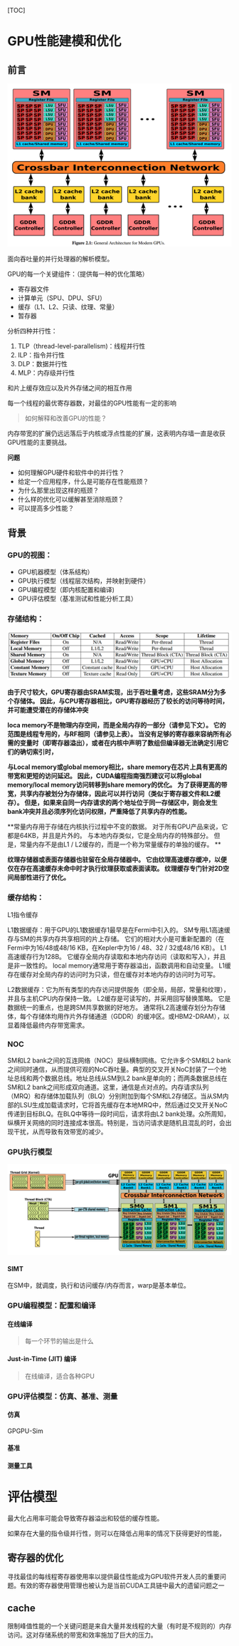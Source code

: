 [TOC]



# GPU性能建模和优化

## 前言

![](/images/posts/2020-07-17-10-55-37-GPU性能模型01.png)

面向吞吐量的并行处理器的解析模型。

GPU的每一个关键组件：（提供每一种的优化策略）

- 寄存器文件
- 计算单元（SPU、DPU、SFU）
- 缓存（L1、L2、只读、纹理、常量）
- 暂存器

分析四种并行性：

1. TLP（thread-level-parallelism)：线程并行性
2. ILP：指令并行性
3. DLP：数据并行性
4. MLP：内存级并行性

和片上缓存效应以及片外存储之间的相互作用

每一个线程的最优寄存器数，对最佳的GPU性能有一定的影响

> 如何解释和改善GPU的性能？

内存带宽的扩展仍远远落后于内核或浮点性能的扩展，这表明内存墙一直是收获GPU性能的主要挑战。

**问题**

- 如何理解GPU硬件和软件中的并行性？
- 给定一个应用程序，什么是可能存在性能瓶颈？
- 为什么那里出现这样的瓶颈？
- 什么样的优化可以缓解甚至消除瓶颈？
- 可以提高多少性能？

## 背景

### GPU的视图：

- GPU机器模型（体系结构）
- GPU执行模型（线程层次结构，并映射到硬件）
- GPU编程模型（即内核配置和编译)
- GPU评估模型（基准测试和性能分析工具）

### 存储结构：

![](/images/posts/2020-07-16-09-54-59-GPU性能优化模型0.png)

**由于尺寸较大，GPU寄存器由SRAM实现，出于吞吐量考虑，这些SRAM分为多个存储体。 因此，与CPU寄存器相比，GPU寄存器经历了较长的访问等待时间，并可能遭受潜在的存储体冲突**

**loca memory不是物理内存空间，而是全局内存的一部分（请参见下文）。 它的范围是线程专用的，与RF相同（请参见上表）。 当没有足够的寄存器来容纳所有必需的变量时（即寄存器溢出），或者在内核中声明了数组但编译器无法确定引用它们的确切索引时，**

 **与Local memory或global memory相比，share memory在芯片上具有更高的带宽和更短的访问延迟。 因此，CUDA编程指南强烈建议可以将global memory/local memory访问转移到share memory的优化。 为了获得更高的带宽，共享内存被划分为存储体，因此可以并行访问（类似于寄存器文件和L2缓存）。 但是，如果来自同一内存请求的两个地址位于同一存储区中，则会发生bank冲突并且必须序列化访问权限，严重降低了共享内存的性能。**

**常量内存用于存储在内核执行过程中不变的数据。 对于所有GPU产品来说，它都是64KB，并且是片外的。 与本地内存类似，它是全局内存的特殊部分。 但是，常量内存不是由L1 / L2缓存的，而是一个称为常量缓存的单独的缓存。 **

**纹理存储器或表面存储器也驻留在全局存储器中。 它由纹理高速缓存缓冲，以便仅在存在高速缓存未命中时才执行纹理获取或表面读取。 纹理缓存专门针对2D空间局部性进行了优化。**

### 缓存结构：

L1指令缓存

L1数据缓存：用于GPU的L1数据缓存1最早是在Fermi中引入的。 SM专用L1高速缓存与SM的共享内存共享相同的片上存储。 它们的相对大小是可重新配置的（在Fermi中为16/48或48/16 KB，在Kepler中为16 / 48、32 / 32或48/16 KB）。 L1高速缓存行为128B。 它缓存全局内存读取和本地内存访问（读取和写入），并且是非一致性的。 local memory通常用于寄存器溢出，函数调用和自动变量。 L1缓存在缓存对全局内存的访问时为只读，但在缓存对本地内存的访问时为可写。 

L2数据缓存：它为所有类型的内存访问提供服务（即全局，局部，常量和纹理），并且与主机CPU内存保持一致。 L2缓存是可读写的，并采用回写替换策略。 它是数据统一的重点，也是跨SM共享数据的好地方。 通常将L2高速缓存划分为存储体，每个存储体均用作片外存储通道（GDDR）的缓冲区。或HBM2-DRAM），以显着降低最终内存带宽需求。

### NOC

SM和L2 bank之间的互连网络（NOC）是纵横制网络。它允许多个SM和L2 bank之间同时通信，从而提供可观的NoC吞吐量。典型的交叉开关NoC封装了一个地址总线和两个数据总线。地址总线从SM到L2 bank是单向的；而两条数据总线在SM和L2 bank之间形成双向通道。这里，通信是点对点的。内存请求队列（MRQ）和存储体加载队列（BLQ）分别附加到每个SM和L2存储区。当从SM内部的LSU生成加载请求时，它将首先缓存在本地MRQ中，然后通过交叉开关NoC传递到目标BLQ。在BLQ中等待一段时间后，请求将由L2 bank处理。众所周知，纵横开关网络的同时连接成本很高。特别是，当访问请求是随机且混乱的时，会出现干扰，从而导致有效带宽的减少。



### GPU执行模型

![](/images/posts/2020-07-20-09-31-51-GPU性能模型和优化_02.png)

#### SIMT

在SM中，就调度，执行和访问缓存/内存而言，warp是基本单位。



### GPU编程模型：配置和编译



#### 在线编译

> 每一个环节的输出是什么

#### Just-in-Time (JIT) 编译

> 在线编译，适合各种GPU



### GPU评估模型：仿真、基准、测量



####  仿真

GPGPU-Sim 

[GPGPU-sim]: https://github.com/gpgpu-sim/gpgpu-sim_distribution



#### 基准



#### 测量工具



# 评估模型

最大化占用率可能会导致寄存器溢出和较低的缓存性能。

如果存在大量的指令级并行性，则可以在降低占用率的情况下获得更好的性能，



## 寄存器的优化

寻找最佳的每线程寄存器使用率以提供最佳性能成为GPU软件开发人员的重要问题。有效的寄存器使用管理也被认为是当前CUDA工具链中最大的遗留问题之一



## cache

限制峰值性能的一个关键问题是来自大量并发线程的大量（有时是不规则的）内存访问。这对存储系统的带宽和效率施加了巨大的压力。

